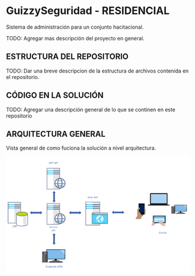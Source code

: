 # GuizzySeguridad - RESIDENCIAL

Sistema de administración para un conjunto hacitacional.

TODO: Agregar mas descripción del proyecto en general.

## ESTRUCTURA DEL REPOSITORIO

TODO: Dar una breve descripcion de la estructura de archivos contenida en el repositorio.

## CÓDIGO EN LA SOLUCIÓN

TODO: Agregar una descripción general de lo que se continen en este repositorio

## ARQUITECTURA GENERAL

Vista general de como fuciona la solución a nivel arquitectura.

![alt text](Docs/Imgs/BaseArchitecture.PNG "Arquitectura Base")
